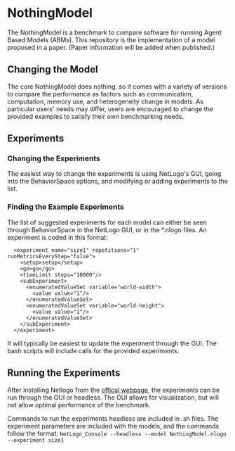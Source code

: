 # NothingModel

The NothingModel is a benchmark to compare software for running Agent Based Models (ABMs). This repository is the implementation of a model proposed in a paper. (Paper information will be added when published.)

## Changing the Model

The core NothingModel does nothing, so it comes with a variety of versions to compare the performance as factors such as communication, computation, memory use, and heterogeneity change in models. As particular users' needs may differ, users are encouraged to change the provided examples to satisfy their own benchmarking needs.

## Experiments

### Changing the Experiments

The easiest way to change the experiments is using NetLogo's GUI, going into the BehaviorSpace options, and modifying or adding experiments to the list.

### Finding the Example Experiments

The list of suggested experiments for each model can either be seen through BehaviorSpace in the NetLogo GUI, or in the *.nlogo files. An experiment is coded in this format:

```
  <experiment name="size1" repetitions="1" runMetricsEveryStep="false">
    <setup>setup</setup>
    <go>go</go>
    <timeLimit steps="10000"/>
    <subExperiment>
      <enumeratedValueSet variable="world-width">
        <value value="1"/>
      </enumeratedValueSet>
      <enumeratedValueSet variable="world-height">
        <value value="1"/>
      </enumeratedValueSet>
    </subExperiment>
  </experiment>
```

It will typically be easiest to update the experiment through the GUI. The bash scripts will include calls for the provided experiments.

## Running the Experiments

After installing Netlogo from the [offical webpage](https://ccl.northwestern.edu/netlogo/download.shtml), the experiments can be run through the GUI or headless. The GUI allows for visualization, but will not allow optimal performance of the benchmark.

Commands to run the experiments headless are included in .sh files. The experiment parameters are included with the models, and the commands follow the format: `NetLogo_Console --headless --model NothingModel.nlogo --experiment size1`
